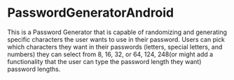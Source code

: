 # PasswordGeneratorAndroid
This is a Password Generator that is capable of randomizing and generating specific 
characters the user wants to use in their password. Users can pick which characters they want
in their passwords (letters, special letters, and numbers) they can select from 8, 16, 32, or 64, 124, 248(or might 
add a functionality that the user can type the password length they want) password lengths. 

